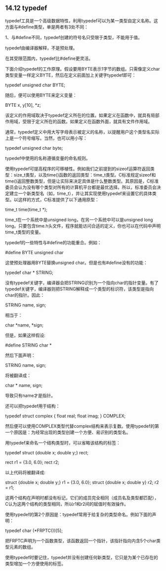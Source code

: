 ## 14.12 typedef

typedef工具是一个高级数据特性，利用typedef可以为某一类型自定义名称。这方面与#define类型，单是两者有3处不同：

1、与#define不同，typedef创建的符号名只受限于类型，不能用于值。

typedef由编译器解释，不是预处理。

在其受限范围内，typedef比#define更灵活。

下面介绍typedef的工作原理。假设要用BYTE表示1字节的数组。只需像定义char类型变量一样定义BYTE，然后在定义前面加上关键字typedef即可：

typedef unsigned char BYTE;

随后，便可以使用BYTE来定义变量：

BYTE x, y[10], *z;

该定义的作用域取决于typedef定义所在的位置。如果定义在函数中，就具有局部作用域，受限于定义所在的函数。如果定义在函数外面，就具有文件作用域。

通常，typedef定义中用大写字母表示被定义的名称，以提醒用户这个类型名实际上是一个符号缩写。当然，也可以用小写：

typedef unsigned char byte;

typedef中使用的名称遵循变量的命名规则。

使用typedef可提高程序的可移植性。例如我们之前提到的sizeof运算符返回类型：size_t类型，以及time()函数的返回类型：time_t类型。C标准规定sizeof和time()返回整数类型，但是让实际来决定具体是什么整数类型。其原因是，C标准委员会认为没有哪个类型对所有的计算机平台都是最优选择。所以，标准委员会决定建立一个新类型名（如，time_t），并让其实现使用typedef来设置它的具体类型。以这样的方式，C标准提供了以下通用原型：

time_t time(time_t *);

time_t在一个系统中是unsigned long，在另一个系统中可以是unsigned long long。只要包含time.h头文件，程序就能访问合适的定义，你也可以在代码中声明time_t类型的变量。

typedef的一些特性与#define的功能重合。例如：

#define BYTE unsigned char

这使预处理器用BYTE替换unsigned char。但是也有#define没有的功能：

typedef char * STRING;

没有typedef关键字，编译器会把STRING识别为一个指向char的指针变量。有了typedef关键字，编译器则把STRING解释成一个类型的标识符，该类型是指向char的指针。因此：

STRING name, sign;

相当于：

char *name, *sign;

但是，如果这样假设:

#define STRING char *

然后下面声明：

STRING name, sign;

将被翻译成：

char * name, sign;

导致只有name才是指针。

还可以把typedef用于结构：

typedef struct complex {
float real;
float imag;
} COMPLEX;

然后便可以使用COMPLEX类型代替complex结构来表示复数。使用typedef的第一个原因是：为经常出现的类型创建一个方便、易识别的类型名。

用typedef来命名一个结构类型时，可以省略该结构的标签：

typedef struct {double x; double y;} rect;

rect r1 = {3.0, 6.0};
rect r2;

以上代码将被翻译成:

struct {double x; double y;} r1 = {3.0, 6.0};
struct {double x; double y} r2;
r2 = r1;

这两个结构在声明时都没有标记，它们的成员完全相同（成员名及类型都匹配），C认为这两个结构的类型相同，所以r1和r2间的赋值时有效操作。

使用typedef的第2个原因是：typedef常用于给复杂的类型命名。例如下面的声明：

typedef char (*FRPTC())[5];

把FRPTC声明为一个函数类型，该函数返回一个指针，该指针指向内含5个char类型元素的数组。

使用typedef时要记住，typedef并没有创建任何新类型，它只是为某个已存在的类型增加一个方便使用的标签。